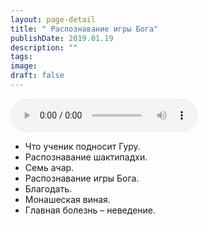 ```yaml
---
layout: page-detail
title: " Распознавание игры Бога"
publishDate: 2019.01.19
description: ""
tags:
image:
draft: false
---
```


<audio title="2019.01.19 -  Распознавание игры Бога.mp3" src="https://filer-api.advayta.org/v1.0/public/files/75206" controls=""></audio>

* Что ученик подносит Гуру.
* Распознавание шактипадхи.
* Семь ачар.
* Распознавание игры Бога.
* Благодать.
* Монашеская виная.
* Главная болезнь – неведение.

  
